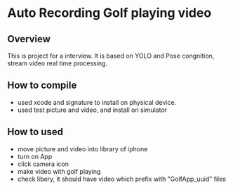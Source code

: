 # Auto Recording Golf playing video

## Overview

This is project for a interview. It is based on YOLO and Pose congnition, stream video real time processing.

## How to compile
- used xcode and signature to install on physical device.
- used test picture and video, and install on simulator

## How to used
- move picture and video into library of iphone
- turn on App
- click camera icon
- make video with golf playing
- check libery, it should have video which prefix with "GolfApp_uuid" files
